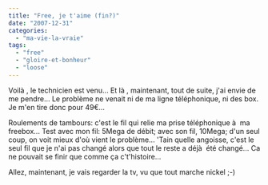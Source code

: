 ```yaml
---
title: "Free, je t'aime (fin?)"
date: "2007-12-31"
categories: 
  - "ma-vie-la-vraie"
tags: 
  - "free"
  - "gloire-et-bonheur"
  - "loose"
---
```


Voilà , le technicien est venu... Et là , maintenant, tout de suite, j'ai envie de me pendre... Le problème ne venait ni de ma ligne téléphonique, ni des box. Je m'en tire donc pour 49€...

Roulements de tambours: c'est le fil qui relie ma prise téléphonique à  ma freebox... Test avec mon fil: 5Mega de débit; avec son fil, 10Mega; d'un seul coup, on voit mieux d'où vient le problème... 'Tain quelle angoisse, c'est le seul fil que je n'ai pas changé alors que tout le reste a déjà  été changé... Ca ne pouvait se finir que comme ça c't'histoire...

Allez, maintenant, je vais regarder la tv, vu que tout marche nickel ;-)

